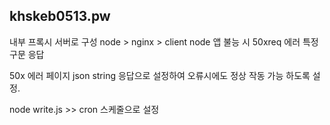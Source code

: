 khskeb0513.pw
---
내부 프록시 서버로 구성
node > nginx > client
node 앱 불능 시 50xreq 에러 특정 구문 응답

50x 에러 페이지 json string 응답으로 설정하여 오류시에도 정상 작동 가능 하도록 설정.

node write.js >> cron 스케줄으로 설정
